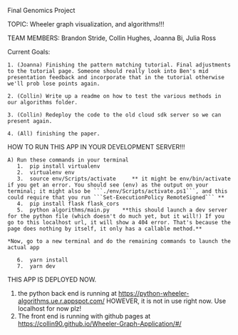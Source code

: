 Final Genomics Project 

TOPIC: Wheeler graph visualization, and algorithms!!!

TEAM MEMBERS: Brandon Stride, Collin Hughes, Joanna Bi, Julia Ross

Current Goals: 

    1. (Joanna) Finishing the pattern matching tutorial. Final adjustments to the tutorial page. Someone should really look into Ben's mid presentation feedback and incorporate that in the tutorial otherwise we'll prob lose points again.

    2. (Collin) Write up a readme on how to test the various methods in our algorithms folder.

    3. (Collin) Redeploy the code to the old cloud sdk server so we can present again.

    4. (All) finishing the paper.


HOW TO RUN THIS APP IN YOUR DEVELOPMENT SERVER!!!

    A) Run these commands in your terminal
       1.  pip install virtualenv
       2.  virtualenv env
       3.  source env/Scripts/activate     ** it might be env/bin/activate if you get an error. You should see (env) as the output on your terminal; it might also be ```./env/Scripts/activate.ps1```, and this could require that you run ```Set-ExecutionPolicy RemoteSigned``` **
       4.  pip install flask flask_cors
       5.  python algorithms/main.py    **this should launch a dev server for the python file (which doesn't do much yet, but it will!) If you go to this localhost url, it will show a 404 error. That's because the page does nothing by itself, it only has a callable method.**

    *Now, go to a new terminal and do the remaining commands to launch the actual app

       6.  yarn install
       7.  yarn dev

    
THIS APP IS DEPLOYED NOW.

1. the python back end is running at https://python-wheeler-algorithms.ue.r.appspot.com/  HOWEVER, it is not in use right now. Use localhost for now plz!
2. The front end is running with github pages at https://collin90.github.io/Wheeler-Graph-Application/#/


    
